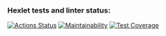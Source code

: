 ### Hexlet tests and linter status:
[![Actions Status](https://github.com/andreevgy/frontend-project-lvl3/workflows/hexlet-check/badge.svg)](https://github.com/andreevgy/frontend-project-lvl3/actions)
[![Maintainability](https://api.codeclimate.com/v1/badges/4f18484e34e70ead2f4d/maintainability)](https://codeclimate.com/github/andreevgy/frontend-project-lvl3/maintainability)
[![Test Coverage](https://api.codeclimate.com/v1/badges/4f18484e34e70ead2f4d/test_coverage)](https://codeclimate.com/github/andreevgy/frontend-project-lvl3/test_coverage)

